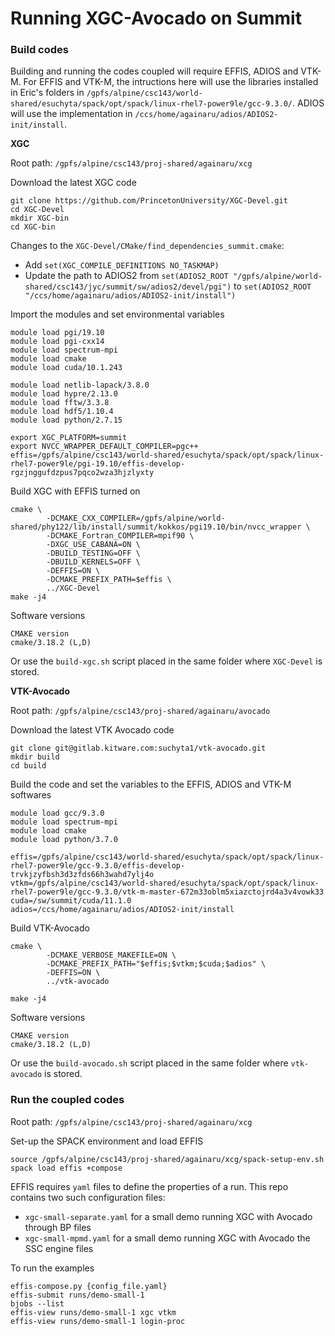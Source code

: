 # Running XGC-Avocado on Summit

### Build codes

Building and running the codes coupled will require EFFIS, ADIOS and VTK-M. 
For EFFIS and VTK-M, the intructions here will use the libraries installed in Eric's folders in `/gpfs/alpine/csc143/world-shared/esuchyta/spack/opt/spack/linux-rhel7-power9le/gcc-9.3.0/`. ADIOS will use the implementation in `/ccs/home/againaru/adios/ADIOS2-init/install`.

**XGC**

Root path: `/gpfs/alpine/csc143/proj-shared/againaru/xcg`

Download the latest XGC code
```
git clone https://github.com/PrincetonUniversity/XGC-Devel.git
cd XGC-Devel
mkdir XGC-bin
cd XGC-bin
```
Changes to the `XGC-Devel/CMake/find_dependencies_summit.cmake`:
- Add `set(XGC_COMPILE_DEFINITIONS NO_TASKMAP)`
- Update the path to ADIOS2 from `set(ADIOS2_ROOT "/gpfs/alpine/world-shared/csc143/jyc/summit/sw/adios2/devel/pgi")`
to `set(ADIOS2_ROOT "/ccs/home/againaru/adios/ADIOS2-init/install")`

Import the modules and set environmental variables
```
module load pgi/19.10
module load pgi-cxx14
module load spectrum-mpi
module load cmake
module load cuda/10.1.243

module load netlib-lapack/3.8.0
module load hypre/2.13.0
module load fftw/3.3.8
module load hdf5/1.10.4
module load python/2.7.15

export XGC_PLATFORM=summit
export NVCC_WRAPPER_DEFAULT_COMPILER=pgc++
effis=/gpfs/alpine/csc143/world-shared/esuchyta/spack/opt/spack/linux-rhel7-power9le/pgi-19.10/effis-develop-rgzjnggufdzpus7pqco2wza3hjzlyxty
```

Build XGC with EFFIS turned on
```
cmake \
        -DCMAKE_CXX_COMPILER=/gpfs/alpine/world-shared/phy122/lib/install/summit/kokkos/pgi19.10/bin/nvcc_wrapper \
        -DCMAKE_Fortran_COMPILER=mpif90 \
        -DXGC_USE_CABANA=ON \
        -DBUILD_TESTING=OFF \
        -DBUILD_KERNELS=OFF \
        -DEFFIS=ON \
        -DCMAKE_PREFIX_PATH=$effis \
        ../XGC-Devel
make -j4
```

Software versions
```
CMAKE version
cmake/3.18.2 (L,D)
```

Or use the `build-xgc.sh` script placed in the same folder where `XGC-Devel` is stored.


**VTK-Avocado**

Root path: `/gpfs/alpine/csc143/proj-shared/againaru/avocado`

Download the latest VTK Avocado code
```
git clone git@gitlab.kitware.com:suchyta1/vtk-avocado.git
mkdir build
cd build
```

Build the code and set the variables to the EFFIS, ADIOS and VTK-M softwares
```
module load gcc/9.3.0
module load spectrum-mpi
module load cmake
module load python/3.7.0

effis=/gpfs/alpine/csc143/world-shared/esuchyta/spack/opt/spack/linux-rhel7-power9le/gcc-9.3.0/effis-develop-trvkjzyfbsh3d3zfds66h3wahd7ylj4o
vtkm=/gpfs/alpine/csc143/world-shared/esuchyta/spack/opt/spack/linux-rhel7-power9le/gcc-9.3.0/vtk-m-master-672m33oblm5xiazctojrd4a3v4vowk33
cuda=/sw/summit/cuda/11.1.0
adios=/ccs/home/againaru/adios/ADIOS2-init/install
```

Build VTK-Avocado
```
cmake \
        -DCMAKE_VERBOSE_MAKEFILE=ON \
        -DCMAKE_PREFIX_PATH="$effis;$vtkm;$cuda;$adios" \
        -DEFFIS=ON \
        ../vtk-avocado

make -j4
```

Software versions
```
CMAKE version
cmake/3.18.2 (L,D)
```

Or use the `build-avocado.sh` script placed in the same folder where `vtk-avocado` is stored.


### Run the coupled codes

Root path: `/gpfs/alpine/csc143/proj-shared/againaru/xcg`

Set-up the SPACK environment and load EFFIS
```
source /gpfs/alpine/csc143/proj-shared/againaru/xcg/spack-setup-env.sh
spack load effis +compose
```

EFFIS requires `yaml` files to define the properties of a run.
This repo contains two such configuration files:
- `xgc-small-separate.yaml` for a small demo running XGC with Avocado through BP files
- `xgc-small-mpmd.yaml` for a small demo running XGC with Avocado the SSC engine files

To run the examples
```
effis-compose.py {config_file.yaml}
effis-submit runs/demo-small-1
bjobs --list
effis-view runs/demo-small-1 xgc vtkm
effis-view runs/demo-small-1 login-proc
```

